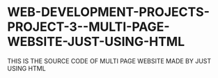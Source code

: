 # WEB-DEVELOPMENT-PROJECTS-PROJECT-3--MULTI-PAGE-WEBSITE-JUST-USING-HTML
THIS IS THE SOURCE CODE OF MULTI PAGE WEBSITE MADE BY JUST USING HTML
